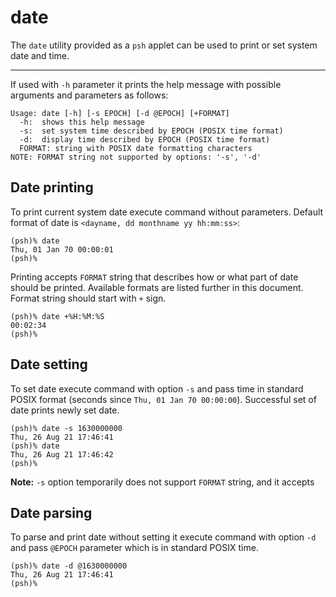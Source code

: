 # date

The `date` utility provided as a `psh` applet can be used to print or set system date and time.

---

If used with `-h` parameter it prints the help message with possible arguments and parameters as follows:

```console
Usage: date [-h] [-s EPOCH] [-d @EPOCH] [+FORMAT]
  -h:  shows this help message
  -s:  set system time described by EPOCH (POSIX time format)
  -d:  display time described by EPOCH (POSIX time format)
  FORMAT: string with POSIX date formatting characters
NOTE: FORMAT string not supported by options: '-s', '-d'
```

## Date printing

To print current system date execute command without parameters. Default format of date is
`<dayname, dd monthname yy hh:mm:ss>`:

```console
(psh)% date
Thu, 01 Jan 70 00:00:01
(psh)%
```

Printing accepts `FORMAT` string that describes how or what part of date should be printed. Available formats are listed
further in this document. Format string should start with `+` sign.

```console
(psh)% date +%H:%M:%S
00:02:34
(psh)%
```

## Date setting

To set date execute command with option `-s` and pass time in standard POSIX format
(seconds since `Thu, 01 Jan 70 00:00:00`). Successful set of date prints newly set date.

```console
(psh)% date -s 1630000000
Thu, 26 Aug 21 17:46:41
(psh)% date
Thu, 26 Aug 21 17:46:42
(psh)%
```

__Note:__ `-s` option temporarily does not support `FORMAT` string, and it accepts

## Date parsing

To parse and print date without setting it execute command with option `-d` and pass `@EPOCH` parameter which is in
standard POSIX time.

```console
(psh)% date -d @1630000000
Thu, 26 Aug 21 17:46:41
(psh)%
```
